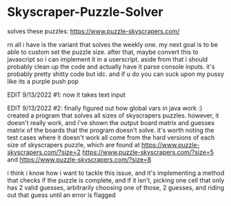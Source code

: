 # Skyscraper-Puzzle-Solver
solves these puzzles: https://www.puzzle-skyscrapers.com/

rn all i have is the variant that solves the weekly one. my next goal is to be able to custom set the puzzle size. after that, maybe convert this to javascript so i can implement it in a userscript.
aside from that i should probably clean up the code and actually have it parse console inputs.
it's probably pretty shitty code but idc. and if u do you can suck upon my pussy like its a purple push pop

EDIT 9/13/2022 #1: now it takes text input

EDIT 9/13/2022 #2: finally figured out how global vars in java work :) 
created a program that solves all sizes of skyscrapers puzzles. however, it doesn't really work, and i've shown the output board matrix and guesses matrix of the boards that the program doesn't solve. 
it's worth noting the test cases where it doesn't work all come from the hard versions of each size of skyscrapers puzzle, which are found at https://www.puzzle-skyscrapers.com/?size=2 https://www.puzzle-skyscrapers.com/?size=5 and https://www.puzzle-skyscrapers.com/?size=8

i think i know how i want to tackle this issue, and it's implementing a method that checks if the puzzle is complete, and if it isn't, picking one cell that only has 2 valid guesses, arbitrarily choosing one of those, 2 guesses, and riding out that guess until an error is flagged
